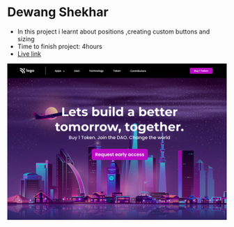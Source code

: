 # Dewang Shekhar

- In this project i learnt about positions ,creating custom buttons and sizing
- Time to finish project: 4hours
- [Live link](https://servicesproj4.netlify.app)

![screenshot](/live-class-project-5/5.png)
